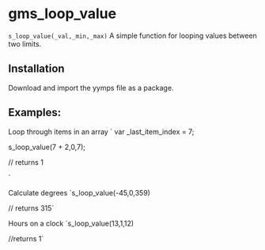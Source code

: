 # gms_loop_value

`s_loop_value(_val,_min,_max)`
A simple function for looping values between two limits.

## Installation
Download and import the yymps file as a package.

## Examples:

Loop through items in an array
`
var _last_item_index = 7;

s_loop_value(7 + 2,0,7);

// returns
1

`

Calculate degrees
`s_loop_value(-45,0,359)

// returns
315`


Hours on a clock
`s_loop_value(13,1,12)

//returns
1`


